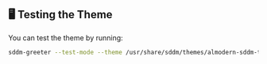 ## :desktop_computer: Testing the Theme

You can test the theme by running:
```bash
sddm-greeter --test-mode --theme /usr/share/sddm/themes/almodern-sddm-theme-main
```
